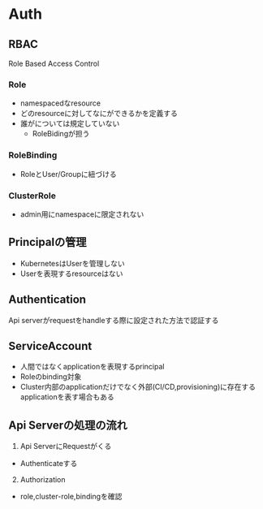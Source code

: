 # Auth

## RBAC

Role Based Access Control

### Role

* namespacedなresource
* どのresourceに対してなにができるかを定義する
* 誰がについては規定していない
  * RoleBidingが担う

### RoleBinding

* RoleとUser/Groupに紐づける

### ClusterRole

* admin用にnamespaceに限定されない


## Principalの管理

* KubernetesはUserを管理しない
* Userを表現するresourceはない

## Authentication

Api serverがrequestをhandleする際に設定された方法で認証する

## ServiceAccount

* 人間ではなくapplicationを表現するprincipal
* Roleのbinding対象
* Cluster内部のapplicationだけでなく外部(CI/CD,provisioning)に存在するapplicationを表す場合もある

## Api Serverの処理の流れ

1. Api ServerにRequestがくる
  * Authenticateする
2. Authorization
  * role,cluster-role,bindingを確認
